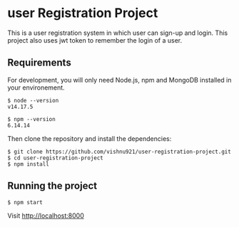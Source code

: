 # user Registration Project

This is a user registration system in which user can sign-up and login. This project also uses jwt token to remember the login of a user.


## Requirements

For development, you will only need Node.js, npm and MongoDB installed in your environement.

```
$ node --version
v14.17.5

$ npm --version
6.14.14
```

Then clone the repository and install the dependencies:

```
$ git clone https://github.com/vishnu921/user-registration-project.git
$ cd user-registration-project
$ npm install
```

## Running the project

```
$ npm start
```

Visit [http://localhost:8000](http://localhost:8000)
